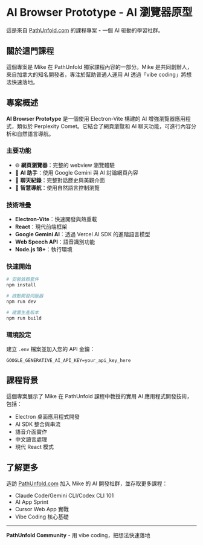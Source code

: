 # AI Browser Prototype - AI 瀏覽器原型

這是來自 [PathUnfold.com](https://www.pathunfold.com/mike) 的課程專案 - 一個 AI 驱動的學習社群。

## 關於這門課程

這個專案是 Mike 在 PathUnfold 獨家課程內容的一部分。Mike 是共同創辦人，來自加拿大的知名開發者，專注於幫助普通人運用 AI 透過「vibe coding」將想法快速落地。

## 專案概述

**AI Browser Prototype** 是一個使用 Electron-Vite 構建的 AI 增強瀏覽器應用程式，類似於 Perplexity Comet。它結合了網頁瀏覽和 AI 聊天功能，可進行內容分析和自然語言導航。

### 主要功能

- 🌐 **網頁瀏覽器**：完整的 webview 瀏覽體驗
- 🤖 **AI 助手**：使用 Google Gemini 與 AI 討論網頁內容
- 💬 **聊天紀錄**：完整對話歷史與美觀介面
- 🎯 **智慧導航**：使用自然語言控制瀏覽

### 技術堆疊

- **Electron-Vite**：快速開發與熱重載
- **React**：現代前端框架
- **Google Gemini AI**：透過 Vercel AI SDK 的進階語言模型
- **Web Speech API**：語音識別功能
- **Node.js 18+**：執行環境

### 快速開始

```bash
# 安裝依賴套件
npm install

# 啟動開發伺服器
npm run dev

# 建置生產版本
npm run build
```

### 環境設定

建立 `.env` 檔案並加入您的 API 金鑰：
```
GOOGLE_GENERATIVE_AI_API_KEY=your_api_key_here
```

## 課程背景

這個專案展示了 Mike 在 PathUnfold 課程中教授的實用 AI 應用程式開發技術，包括：

- Electron 桌面應用程式開發
- AI SDK 整合與串流
- 語音介面實作
- 中文語言處理
- 現代 React 模式

## 了解更多

造訪 [PathUnfold.com](https://www.pathunfold.com/mike) 加入 Mike 的 AI 開發社群，並存取更多課程：

- Claude Code/Gemini CLI/Codex CLI 101
- AI App Sprint
- Cursor Web App 實戰
- Vibe Coding 核心基礎

---

**PathUnfold Community** - 用 vibe coding，把想法快速落地